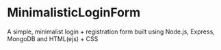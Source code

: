 # MinimalisticLoginForm
A simple, minimalist login + registration form built using Node.js, Express, MongoDB and HTML(ejs) + CSS
